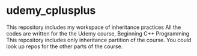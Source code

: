 # udemy_cplusplus
This repository includes my workspace of inheritance practices
All the codes are written for the the Udemy course, Beginning C++ Programming
This repository includes only inheritance partition of the course. You could look up repos for the other parts of the course.
